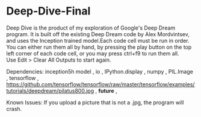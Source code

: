 # Deep-Dive-Final
Deep Dive is the product of my exploration of Google's Deep Dream program. It is built off the existing Deep Dream code by Alex Mordvintsev, and uses the Inception trained model.Each code cell must be run in order. You can either run them all by hand, by pressing the play button on the top left corner of each code cell, or you may press ctrl+f9 to run them all.  
Use Edit > Clear All Outputs to start again.

Dependencies:
  inception5h model , 
  io ,
  IPython.display , 
  numpy , 
  PIL.Image , 
  tensorflow , 
  https://github.com/tensorflow/tensorflow/raw/master/tensorflow/examples/tutorials/deepdream/pilatus800.jpg ,
  __future__ ,
  
  Known Issues:
    If you upload a picture that is not a .jpg, the program will crash. 
